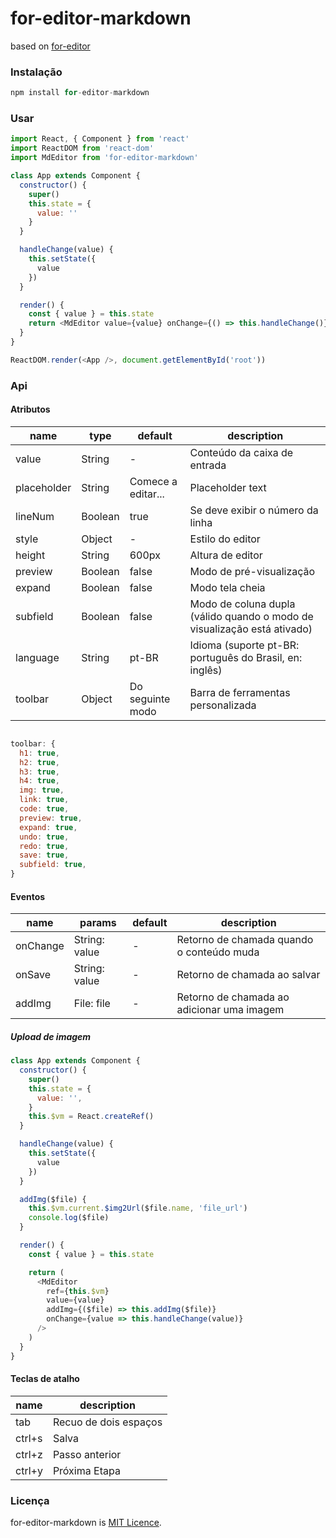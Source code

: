 # for-editor-markdown

based on [for-editor](https://github.com/kkfor/for-editor)

### Instalação

```js
npm install for-editor-markdown
```

### Usar

```js
import React, { Component } from 'react'
import ReactDOM from 'react-dom'
import MdEditor from 'for-editor-markdown'

class App extends Component {
  constructor() {
    super()
    this.state = {
      value: ''
    }
  }

  handleChange(value) {
    this.setState({
      value
    })
  }

  render() {
    const { value } = this.state
    return <MdEditor value={value} onChange={() => this.handleChange()} />
  }
}

ReactDOM.render(<App />, document.getElementById('root'))
```

### Api

#### Atributos

| name        | type    | default     | description                        |
| ----------- | ------- | ----------- | ---------------------------------- |
| value       | String  | -           | Conteúdo da caixa de entrada                         |
| placeholder | String  | Comece a editar... | Placeholder text                           |
| lineNum     | Boolean | true        | Se deve exibir o número da linha                       |
| style       | Object  | -           | Estilo do editor                         |
| height      | String  | 600px       | Altura de editor                         |
| preview     | Boolean | false       | Modo de pré-visualização                           |
| expand      | Boolean | false       | Modo tela cheia                           |
| subfield    | Boolean | false       | Modo de coluna dupla (válido quando o modo de visualização está ativado)       |
| language    | String  | pt-BR       | Idioma (suporte pt-BR: português do Brasil, en: inglês) |
| toolbar     | Object  | Do seguinte modo        | Barra de ferramentas personalizada                       |

```js

toolbar: {
  h1: true,
  h2: true,
  h3: true,
  h4: true,
  img: true,
  link: true,
  code: true,
  preview: true,
  expand: true,
  undo: true,
  redo: true,
  save: true,
  subfield: true,
}
```

#### Eventos

| name     | params   | default | description    |
| -------- | ------------- | ------- | -------------- |
| onChange | String: value | -       | Retorno de chamada quando o conteúdo muda |
| onSave   | String: value | -       | Retorno de chamada ao salvar     |
| addImg   | File: file    | -       | Retorno de chamada ao adicionar uma imagem |

##### Upload de imagem

```js
class App extends Component {
  constructor() {
    super()
    this.state = {
      value: '',
    }
    this.$vm = React.createRef()
  }

  handleChange(value) {
    this.setState({
      value
    })
  }

  addImg($file) {
    this.$vm.current.$img2Url($file.name, 'file_url')
    console.log($file)
  }

  render() {
    const { value } = this.state

    return (
      <MdEditor
        ref={this.$vm}
        value={value}
        addImg={($file) => this.addImg($file)}
        onChange={value => this.handleChange(value)}
      />
    )
  }
}
```

#### Teclas de atalho

| name   | description  |
| ------ | ------------ |
| tab    | Recuo de dois espaços |
| ctrl+s | Salva         |
| ctrl+z | Passo anterior       |
| ctrl+y | Próxima Etapa       |


### Licença

for-editor-markdown is [MIT Licence](./LICENSE).
